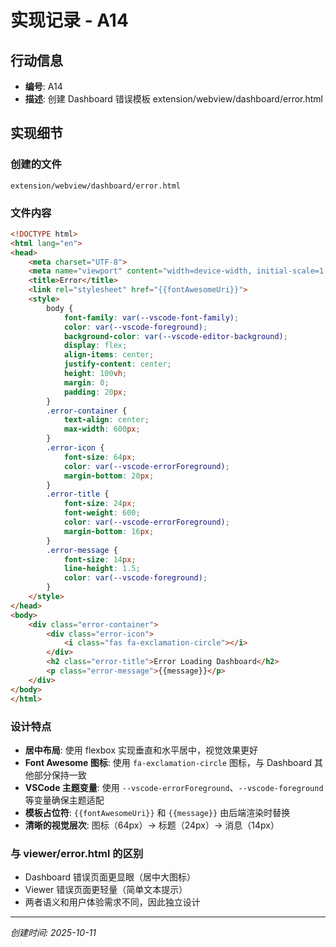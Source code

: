 # 实现记录 - A14

## 行动信息
- **编号**: A14
- **描述**: 创建 Dashboard 错误模板 extension/webview/dashboard/error.html

## 实现细节

### 创建的文件
`extension/webview/dashboard/error.html`

### 文件内容
```html
<!DOCTYPE html>
<html lang="en">
<head>
    <meta charset="UTF-8">
    <meta name="viewport" content="width=device-width, initial-scale=1.0">
    <title>Error</title>
    <link rel="stylesheet" href="{{fontAwesomeUri}}">
    <style>
        body {
            font-family: var(--vscode-font-family);
            color: var(--vscode-foreground);
            background-color: var(--vscode-editor-background);
            display: flex;
            align-items: center;
            justify-content: center;
            height: 100vh;
            margin: 0;
            padding: 20px;
        }
        .error-container {
            text-align: center;
            max-width: 600px;
        }
        .error-icon {
            font-size: 64px;
            color: var(--vscode-errorForeground);
            margin-bottom: 20px;
        }
        .error-title {
            font-size: 24px;
            font-weight: 600;
            color: var(--vscode-errorForeground);
            margin-bottom: 16px;
        }
        .error-message {
            font-size: 14px;
            line-height: 1.5;
            color: var(--vscode-foreground);
        }
    </style>
</head>
<body>
    <div class="error-container">
        <div class="error-icon">
            <i class="fas fa-exclamation-circle"></i>
        </div>
        <h2 class="error-title">Error Loading Dashboard</h2>
        <p class="error-message">{{message}}</p>
    </div>
</body>
</html>
```

### 设计特点
- **居中布局**: 使用 flexbox 实现垂直和水平居中，视觉效果更好
- **Font Awesome 图标**: 使用 `fa-exclamation-circle` 图标，与 Dashboard 其他部分保持一致
- **VSCode 主题变量**: 使用 `--vscode-errorForeground`、`--vscode-foreground` 等变量确保主题适配
- **模板占位符**: `{{fontAwesomeUri}}` 和 `{{message}}` 由后端渲染时替换
- **清晰的视觉层次**: 图标（64px）→ 标题（24px）→ 消息（14px）

### 与 viewer/error.html 的区别
- Dashboard 错误页面更显眼（居中大图标）
- Viewer 错误页面更轻量（简单文本提示）
- 两者语义和用户体验需求不同，因此独立设计

---
*创建时间: 2025-10-11*
